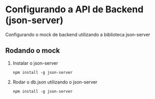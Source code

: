 # Configurando a API de Backend (json-server)

Configurando o mock de backend utilizando a biblioteca json-server

## Rodando o mock

1. Instalar o json-server
   ```
   npm install -g json-server
   ```
2. Rodar o db.json utilizando o json-server
   ```
   npm install -g json-server
   ```
